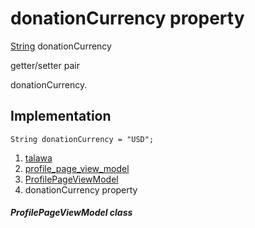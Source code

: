 
<div>

# donationCurrency property

</div>


[String](https://api.flutter.dev/flutter/dart-core/String-class.html)
donationCurrency


getter/setter pair




donationCurrency.



## Implementation

``` language-dart
String donationCurrency = "USD";
```







1.  [talawa](../../index.html)
2.  [profile_page_view_model](../../view_model_after_auth_view_models_profile_view_models_profile_page_view_model/)
3.  [ProfilePageViewModel](../../view_model_after_auth_view_models_profile_view_models_profile_page_view_model/ProfilePageViewModel-class.html)
4.  donationCurrency property

##### ProfilePageViewModel class







